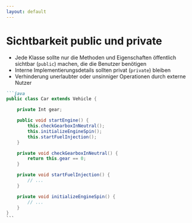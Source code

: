 ```yaml
---
layout: default
---
```


<Footer
    text="🎁 Objektorientierte Programmierung"
/>

# Sichtbarkeit <span class="text-muted text-2xl">public und private</span>

<div class="grid grid-cols-12 gap-6">
<div class="col-span-6">

- Jede Klasse sollte nur die Methoden und Eigenschaften öffentlich sichtbar (`public`) machen, die die Benutzer benötigen
- Interne Implementierungsdetails sollten privat (`private`) bleiben
- Verhinderung unerlaubter oder unsinniger Operationen durch externe Nutzer

</div>
<div class="col-span-6">

````md magic-move
```java
public class Car extends Vehicle {

    private Int gear;

    public void startEngine() {
        this.checkGearboxInNeutral();
        this.initializeEngineSpin();
        this.startFuelInjection();
    }

    private void checkGearboxInNeutral() {
        return this.gear == 0;
    }

    private void startFuelInjection() {
        // ...
    }

    private void initializeEngineSpin() {
        // ...
    }
}
```
````

</div>
</div>

<PageNumber/>
